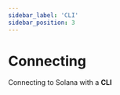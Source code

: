 ```yaml
---
sidebar_label: 'CLI'
sidebar_position: 3
---
```


# Connecting

Connecting to Solana with a **CLI**

